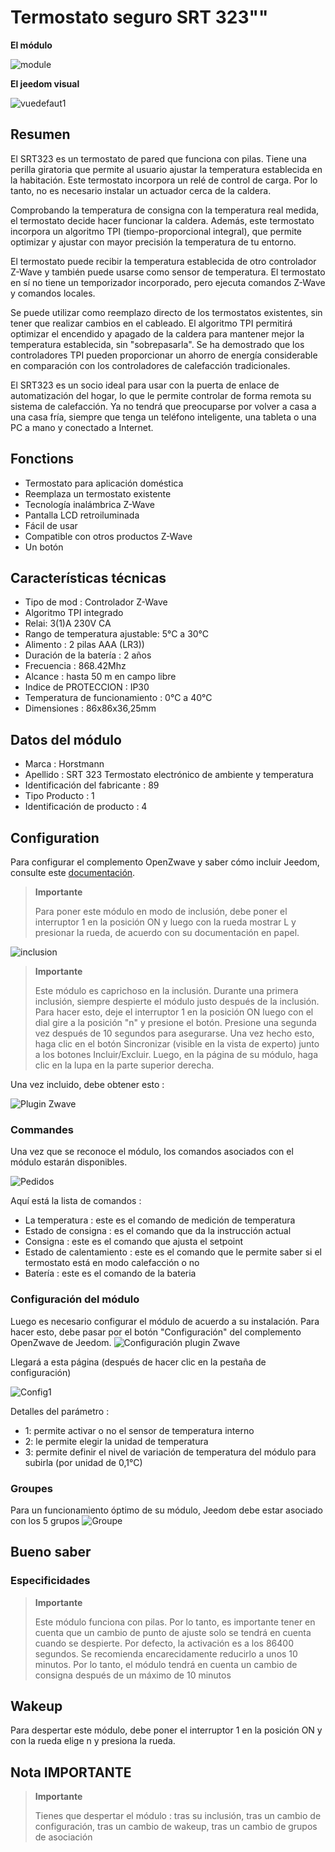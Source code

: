 # Termostato seguro SRT 323""

**El módulo**

![module](images/secure.srt323/module.jpg)

**El jeedom visual**

![vuedefaut1](images/secure.srt323/vuedefaut1.jpg)

## Resumen

El SRT323 es un termostato de pared que funciona con pilas. Tiene una perilla giratoria que permite al usuario ajustar la temperatura establecida en la habitación. Este termostato incorpora un relé de control de carga. Por lo tanto, no es necesario instalar un actuador cerca de la caldera.

Comprobando la temperatura de consigna con la temperatura real medida, el termostato decide hacer funcionar la caldera. Además, este termostato incorpora un algoritmo TPI (tiempo-proporcional integral), que permite optimizar y ajustar con mayor precisión la temperatura de tu entorno.

El termostato puede recibir la temperatura establecida de otro controlador Z-Wave y también puede usarse como sensor de temperatura. El termostato en sí no tiene un temporizador incorporado, pero ejecuta comandos Z-Wave y comandos locales.

Se puede utilizar como reemplazo directo de los termostatos existentes, sin tener que realizar cambios en el cableado. El algoritmo TPI permitirá optimizar el encendido y apagado de la caldera para mantener mejor la temperatura establecida, sin "sobrepasarla". Se ha demostrado que los controladores TPI pueden proporcionar un ahorro de energía considerable en comparación con los controladores de calefacción tradicionales.

El SRT323 es un socio ideal para usar con la puerta de enlace de automatización del hogar, lo que le permite controlar de forma remota su sistema de calefacción. Ya no tendrá que preocuparse por volver a casa a una casa fría, siempre que tenga un teléfono inteligente, una tableta o una PC a mano y conectado a Internet.

## Fonctions

-   Termostato para aplicación doméstica
-   Reemplaza un termostato existente
-   Tecnología inalámbrica Z-Wave
-   Pantalla LCD retroiluminada
-   Fácil de usar
-   Compatible con otros productos Z-Wave
-   Un botón

## Características técnicas

-   Tipo de mod : Controlador Z-Wave
-   Algoritmo TPI integrado
-   Relai: 3(1)A 230V CA
-   Rango de temperatura ajustable: 5°C a 30°C
-   Alimento : 2 pilas AAA (LR3))
-   Duración de la batería : 2 años
-   Frecuencia : 868.42Mhz
-   Alcance : hasta 50 m en campo libre
-   Indice de PROTECCION : IP30
-   Temperatura de funcionamiento : 0°C a 40°C
-   Dimensiones : 86x86x36,25mm

## Datos del módulo

-   Marca : Horstmann
-   Apellido : SRT 323 Termostato electrónico de ambiente y temperatura
-   Identificación del fabricante : 89
-   Tipo Producto : 1
-   Identificación de producto : 4

## Configuration

Para configurar el complemento OpenZwave y saber cómo incluir Jeedom, consulte este [documentación](https://doc.jeedom.com/es_ES/plugins/automation%20protocol/openzwave/).

> **Importante**
>
> Para poner este módulo en modo de inclusión, debe poner el interruptor 1 en la posición ON y luego con la rueda mostrar L y presionar la rueda, de acuerdo con su documentación en papel.

![inclusion](images/secure.srt323/inclusion.jpg)

> **Importante**
>
> Este módulo es caprichoso en la inclusión. Durante una primera inclusión, siempre despierte el módulo justo después de la inclusión. Para hacer esto, deje el interruptor 1 en la posición ON luego con el dial gire a la posición "n" y presione el botón. Presione una segunda vez después de 10 segundos para asegurarse. Una vez hecho esto, haga clic en el botón Sincronizar (visible en la vista de experto) junto a los botones Incluir/Excluir. Luego, en la página de su módulo, haga clic en la lupa en la parte superior derecha.

Una vez incluido, debe obtener esto :

![Plugin Zwave](images/secure.srt323/information.jpg)

### Commandes

Una vez que se reconoce el módulo, los comandos asociados con el módulo estarán disponibles.

![Pedidos](images/secure.srt323/commandes.jpg)

Aquí está la lista de comandos :

-   La temperatura : este es el comando de medición de temperatura
-   Estado de consigna : es el comando que da la instrucción actual
-   Consigna : este es el comando que ajusta el setpoint
-   Estado de calentamiento : este es el comando que le permite saber si el termostato está en modo calefacción o no
-   Batería : este es el comando de la bateria

### Configuración del módulo

Luego es necesario configurar el módulo de acuerdo a su instalación. Para hacer esto, debe pasar por el botón "Configuración" del complemento OpenZwave de Jeedom.
![Configuración plugin Zwave](images/plugin/bouton_configuration.jpg)

Llegará a esta página (después de hacer clic en la pestaña de configuración)

![Config1](images/secure.srt323/config1.jpg)

Detalles del parámetro :

-   1: permite activar o no el sensor de temperatura interno
-   2: le permite elegir la unidad de temperatura
-   3: permite definir el nivel de variación de temperatura del módulo para subirla (por unidad de 0,1°C)

### Groupes

Para un funcionamiento óptimo de su módulo, Jeedom debe estar asociado con los 5 grupos
![Groupe](images/secure.srt323/groupe.jpg)

## Bueno saber

### Especificidades

> **Importante**
>
> Este módulo funciona con pilas. Por lo tanto, es importante tener en cuenta que un cambio de punto de ajuste solo se tendrá en cuenta cuando se despierte. Por defecto, la activación es a los 86400 segundos. Se recomienda encarecidamente reducirlo a unos 10 minutos. Por lo tanto, el módulo tendrá en cuenta un cambio de consigna después de un máximo de 10 minutos

## Wakeup

Para despertar este módulo, debe poner el interruptor 1 en la posición ON y
con la rueda elige n y presiona la rueda.

## Nota IMPORTANTE

> **Importante**
>
> Tienes que despertar el módulo : tras su inclusión, tras un cambio de configuración, tras un cambio de wakeup, tras un cambio de grupos de asociación
